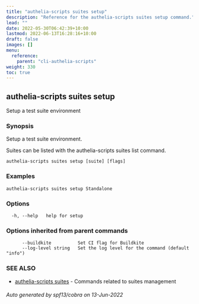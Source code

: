 ```yaml
---
title: "authelia-scripts suites setup"
description: "Reference for the authelia-scripts suites setup command."
lead: ""
date: 2022-05-30T06:42:39+10:00
lastmod: 2022-06-13T16:28:16+10:00
draft: false
images: []
menu:
  reference:
    parent: "cli-authelia-scripts"
weight: 330
toc: true
---
```


## authelia-scripts suites setup

Setup a test suite environment

### Synopsis

Setup a test suite environment.

Suites can be listed with the authelia-scripts suites list command.

```
authelia-scripts suites setup [suite] [flags]
```

### Examples

```
authelia-scripts suites setup Standalone
```

### Options

```
  -h, --help   help for setup
```

### Options inherited from parent commands

```
      --buildkite          Set CI flag for Buildkite
      --log-level string   Set the log level for the command (default "info")
```

### SEE ALSO

* [authelia-scripts suites](authelia-scripts_suites.md)	 - Commands related to suites management

###### Auto generated by spf13/cobra on 13-Jun-2022
